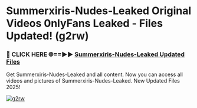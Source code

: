 # Summerxiris-Nudes-Leaked Original Videos 0nlyFans Leaked - Files Updated! (g2rw)

<h3>🔴 CLICK HERE 🌐==►► <a href="https://tinyurl.com/4mcuefdz" rel="nofollow">Summerxiris-Nudes-Leaked Updated Files</a></h3>

Get Summerxiris-Nudes-Leaked and all content. Now you can access all videos and pictures of Summerxiris-Nudes-Leaked. New Updated Files 2025!

[![g2rw](https://i.imgur.com/StAQSOY.gif)](https://tinyurl.com/4mcuefdz)
